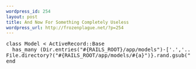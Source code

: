 ```yaml
--- 
wordpress_id: 254
layout: post
title: And Now For Something Completely Useless
wordpress_url: http://frozenplague.net/?p=254
---
```

<pre lang='rails'>class Model < ActiveRecord::Base
  has_many (Dir.entries("#{RAILS_ROOT}/app/models")-['.','..',"#{self.to_s.downcase}.rb"]).delete_if{|a|
File.directory?("#{RAILS_ROOT/app/models/#{a}")}.rand.gsub(".rb","").pluralize.to_sym
end</pre>
